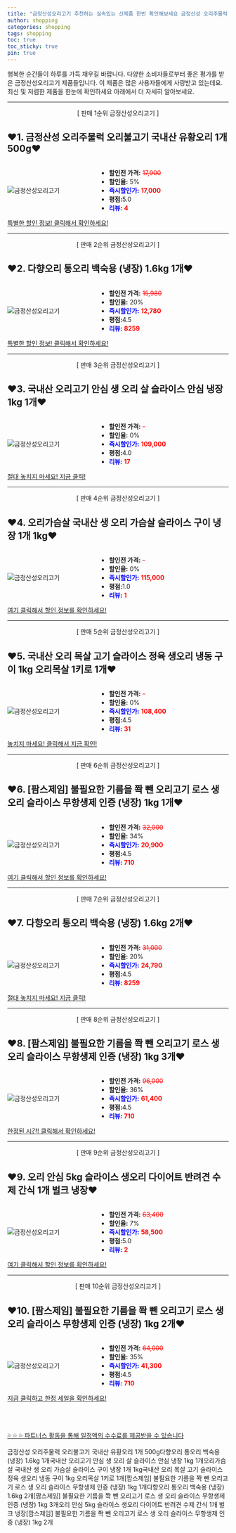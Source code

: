 ```yaml
---
title: "금정산성오리고기 추천하는 실속있는 신제품 한번 확인해보세요 금정산성 오리주물럭 오리불고기 국내산 유황오리"
author: shopping
categories: shopping
tags: shopping
toc: true
toc_sticky: true
pin: true
---
```

행복한 순간들이 하루를 가득 채우길 바랍니다. 다양한 소비자들로부터 좋은 평가를 받은 금정산성오리고기 제품들입니다. 이 제품은 많은 사용자들에게 사랑받고 있는데요. 최신 및 저렴한 제품을 한눈에 확인하세요 아래에서 더 자세히 알아보세요.

---
<p class="toplist" style="margin: 0 auto; display: block; width: fit-content;">[ 판매 1순위 금정산성오리고기 ]</p>

<h2><strong>❤️1. 금정산성 오리주물럭 오리불고기 국내산 유황오리 1개 500g❤️</strong></h2>

<div style="display: flex; align-items: center;">
    <div style="flex: 0.4;">
        <img src="https://thumbnail9.coupangcdn.com/thumbnails/remote/230x230ex/image/vendor_inventory/431d/742fc7cf5bb07f551a5c952b09d2d468d5acb4d88b9647a2525b376ff8d9.jpg" alt="금정산성오리고기" style="max-width: 100%;">
    </div>
    <div style="flex: 0.6; margin-left: 10px;">
        <ul>
            <li><strong>할인전 가격:</strong> <del style="color: red;">17,900</del></li>
            <li><strong>할인율:</strong> 5%</li>
            <li><span style='color:blue'><strong>즉시할인가:</strong></span> <span style='color:red'><strong>17,000</strong></span></li>
            <li><strong>평점:</strong>5.0</li>
            <li><span style='color:blue'><strong>리뷰:</strong></span> <span style='color:red'><strong>4</strong></span></li>
        </ul>
    </div>
</div>
<div class="center">
    <a href="https://selin100587.github.io?lptag=AF9450613&subid=githubio&pageKey=7702159529&traceid=V0-153&itemId=20624610668&vendorItemId=87698724129" class="myButton">
        특별한 할인 정보! 클릭해서 확인하세요!
    </a>
</div>


---
<p class="toplist" style="margin: 0 auto; display: block; width: fit-content;">[ 판매 2순위 금정산성오리고기 ]</p>

<h2><strong>❤️2. 다향오리 통오리 백숙용 (냉장) 1.6kg 1개❤️</strong></h2>

<div style="display: flex; align-items: center;">
    <div style="flex: 0.4;">
        <img src="https://thumbnail8.coupangcdn.com/thumbnails/remote/230x230ex/image/retail/images/86397197213928-46fd79a9-e79e-4bc8-bcec-0190ce53e454.jpg" alt="금정산성오리고기" style="max-width: 100%;">
    </div>
    <div style="flex: 0.6; margin-left: 10px;">
        <ul>
            <li><strong>할인전 가격:</strong> <del style="color: red;">15,980</del></li>
            <li><strong>할인율:</strong> 20%</li>
            <li><span style='color:blue'><strong>즉시할인가:</strong></span> <span style='color:red'><strong>12,780</strong></span></li>
            <li><strong>평점:</strong>4.5</li>
            <li><span style='color:blue'><strong>리뷰:</strong></span> <span style='color:red'><strong>8259</strong></span></li>
        </ul>
    </div>
</div>
<div class="center">
    <a href="https://selin100587.github.io?lptag=AF9450613&subid=githubio&pageKey=156688975&traceid=V0-153&itemId=451180259&vendorItemId=4117267682" class="myButton">
        특별한 할인 정보! 클릭해서 확인하세요!
    </a>
</div>


---
<p class="toplist" style="margin: 0 auto; display: block; width: fit-content;">[ 판매 3순위 금정산성오리고기 ]</p>

<h2><strong>❤️3. 국내산 오리고기 안심 생 오리 살 슬라이스 안심 냉장 1kg 1개❤️</strong></h2>

<div style="display: flex; align-items: center;">
    <div style="flex: 0.4;">
        <img src="https://thumbnail10.coupangcdn.com/thumbnails/remote/230x230ex/image/vendor_inventory/cc96/ab03aab272cfe0e4e2184f55f3f8f93b75e3d6e189947115c9fd41226bb0.png" alt="금정산성오리고기" style="max-width: 100%;">
    </div>
    <div style="flex: 0.6; margin-left: 10px;">
        <ul>
            <li><strong>할인전 가격:</strong> <del style="color: red;">-</del></li>
            <li><strong>할인율:</strong> 0%</li>
            <li><span style='color:blue'><strong>즉시할인가:</strong></span> <span style='color:red'><strong>109,000</strong></span></li>
            <li><strong>평점:</strong>4.0</li>
            <li><span style='color:blue'><strong>리뷰:</strong></span> <span style='color:red'><strong>17</strong></span></li>
        </ul>
    </div>
</div>
<div class="center">
    <a href="https://selin100587.github.io?lptag=AF9450613&subid=githubio&pageKey=7592926011&traceid=V0-153&itemId=20068064683&vendorItemId=85858593130" class="myButton">
        절대 놓치지 마세요! 지금 클릭!
    </a>
</div>


---
<p class="toplist" style="margin: 0 auto; display: block; width: fit-content;">[ 판매 4순위 금정산성오리고기 ]</p>

<h2><strong>❤️4. 오리가슴살 국내산 생 오리 가슴살 슬라이스 구이 냉장 1개 1kg❤️</strong></h2>

<div style="display: flex; align-items: center;">
    <div style="flex: 0.4;">
        <img src="https://thumbnail6.coupangcdn.com/thumbnails/remote/230x230ex/image/vendor_inventory/4bb3/e31b85920b0ad28d9cdf8e70cd34d3f4fb7a2d70c9367ec6ef226fabd35f.jpg" alt="금정산성오리고기" style="max-width: 100%;">
    </div>
    <div style="flex: 0.6; margin-left: 10px;">
        <ul>
            <li><strong>할인전 가격:</strong> <del style="color: red;">-</del></li>
            <li><strong>할인율:</strong> 0%</li>
            <li><span style='color:blue'><strong>즉시할인가:</strong></span> <span style='color:red'><strong>115,000</strong></span></li>
            <li><strong>평점:</strong>1.0</li>
            <li><span style='color:blue'><strong>리뷰:</strong></span> <span style='color:red'><strong>1</strong></span></li>
        </ul>
    </div>
</div>
<div class="center">
    <a href="https://selin100587.github.io?lptag=AF9450613&subid=githubio&pageKey=8053811979&traceid=V0-153&itemId=22599343524&vendorItemId=89641007652" class="myButton">
        여기 클릭해서 할인 정보를 확인하세요!
    </a>
</div>


---
<p class="toplist" style="margin: 0 auto; display: block; width: fit-content;">[ 판매 5순위 금정산성오리고기 ]</p>

<h2><strong>❤️5. 국내산 오리 목살 고기 슬라이스 정육 생오리 냉동 구이 1kg 오리목살 1키로 1개❤️</strong></h2>

<div style="display: flex; align-items: center;">
    <div style="flex: 0.4;">
        <img src="https://thumbnail9.coupangcdn.com/thumbnails/remote/230x230ex/image/vendor_inventory/5610/f20624c5e599060a3e21019905dbe5c974b5b0338387d348bd47919ab138.jpg" alt="금정산성오리고기" style="max-width: 100%;">
    </div>
    <div style="flex: 0.6; margin-left: 10px;">
        <ul>
            <li><strong>할인전 가격:</strong> <del style="color: red;">-</del></li>
            <li><strong>할인율:</strong> 0%</li>
            <li><span style='color:blue'><strong>즉시할인가:</strong></span> <span style='color:red'><strong>108,400</strong></span></li>
            <li><strong>평점:</strong>4.5</li>
            <li><span style='color:blue'><strong>리뷰:</strong></span> <span style='color:red'><strong>31</strong></span></li>
        </ul>
    </div>
</div>
<div class="center">
    <a href="https://selin100587.github.io?lptag=AF9450613&subid=githubio&pageKey=7589628119&traceid=V0-153&itemId=20052976364&vendorItemId=85667842680" class="myButton">
        놓치지 마세요! 클릭해서 지금 확인!
    </a>
</div>


---
<p class="toplist" style="margin: 0 auto; display: block; width: fit-content;">[ 판매 6순위 금정산성오리고기 ]</p>

<h2><strong>❤️6. [팜스제임] 불필요한 기름을 쫙 뺀 오리고기 로스 생 오리 슬라이스 무항생제 인증 (냉장) 1kg 1개❤️</strong></h2>

<div style="display: flex; align-items: center;">
    <div style="flex: 0.4;">
        <img src="https://thumbnail7.coupangcdn.com/thumbnails/remote/230x230ex/image/vendor_inventory/f91b/69db8b57f8bc10aff45395fd9e3b6f3874e5a0b9962756a3f53c1d5645f7.jpg" alt="금정산성오리고기" style="max-width: 100%;">
    </div>
    <div style="flex: 0.6; margin-left: 10px;">
        <ul>
            <li><strong>할인전 가격:</strong> <del style="color: red;">32,000</del></li>
            <li><strong>할인율:</strong> 34%</li>
            <li><span style='color:blue'><strong>즉시할인가:</strong></span> <span style='color:red'><strong>20,900</strong></span></li>
            <li><strong>평점:</strong>4.5</li>
            <li><span style='color:blue'><strong>리뷰:</strong></span> <span style='color:red'><strong>710</strong></span></li>
        </ul>
    </div>
</div>
<div class="center">
    <a href="https://selin100587.github.io?lptag=AF9450613&subid=githubio&pageKey=7716692111&traceid=V0-153&itemId=20698474458&vendorItemId=87769770791" class="myButton">
        여기 클릭해서 할인 정보를 확인하세요!
    </a>
</div>


---
<p class="toplist" style="margin: 0 auto; display: block; width: fit-content;">[ 판매 7순위 금정산성오리고기 ]</p>

<h2><strong>❤️7. 다향오리 통오리 백숙용 (냉장) 1.6kg 2개❤️</strong></h2>

<div style="display: flex; align-items: center;">
    <div style="flex: 0.4;">
        <img src="https://thumbnail8.coupangcdn.com/thumbnails/remote/230x230ex/image/retail/images/dbfec4b7-1296-4bbd-a0b4-1f275d7e995f6036735243929136199.png" alt="금정산성오리고기" style="max-width: 100%;">
    </div>
    <div style="flex: 0.6; margin-left: 10px;">
        <ul>
            <li><strong>할인전 가격:</strong> <del style="color: red;">31,000</del></li>
            <li><strong>할인율:</strong> 20%</li>
            <li><span style='color:blue'><strong>즉시할인가:</strong></span> <span style='color:red'><strong>24,790</strong></span></li>
            <li><strong>평점:</strong>4.5</li>
            <li><span style='color:blue'><strong>리뷰:</strong></span> <span style='color:red'><strong>8259</strong></span></li>
        </ul>
    </div>
</div>
<div class="center">
    <a href="https://selin100587.github.io?lptag=AF9450613&subid=githubio&pageKey=156688975&traceid=V0-153&itemId=19224724851&vendorItemId=86341394750" class="myButton">
        절대 놓치지 마세요! 지금 클릭!
    </a>
</div>


---
<p class="toplist" style="margin: 0 auto; display: block; width: fit-content;">[ 판매 8순위 금정산성오리고기 ]</p>

<h2><strong>❤️8. [팜스제임] 불필요한 기름을 쫙 뺀 오리고기 로스 생 오리 슬라이스 무항생제 인증 (냉장) 1kg 3개❤️</strong></h2>

<div style="display: flex; align-items: center;">
    <div style="flex: 0.4;">
        <img src="https://thumbnail7.coupangcdn.com/thumbnails/remote/230x230ex/image/vendor_inventory/37c2/4e4106d254e1b25e4e1651dcd28d5b3b6d7d0ea181cb54b4faed3468229a.jpg" alt="금정산성오리고기" style="max-width: 100%;">
    </div>
    <div style="flex: 0.6; margin-left: 10px;">
        <ul>
            <li><strong>할인전 가격:</strong> <del style="color: red;">96,000</del></li>
            <li><strong>할인율:</strong> 36%</li>
            <li><span style='color:blue'><strong>즉시할인가:</strong></span> <span style='color:red'><strong>61,400</strong></span></li>
            <li><strong>평점:</strong>4.5</li>
            <li><span style='color:blue'><strong>리뷰:</strong></span> <span style='color:red'><strong>710</strong></span></li>
        </ul>
    </div>
</div>
<div class="center">
    <a href="https://selin100587.github.io?lptag=AF9450613&subid=githubio&pageKey=7716692111&traceid=V0-153&itemId=20698474455&vendorItemId=87769770762" class="myButton">
        한정된 시간! 클릭해서 확인하세요!
    </a>
</div>


---
<p class="toplist" style="margin: 0 auto; display: block; width: fit-content;">[ 판매 9순위 금정산성오리고기 ]</p>

<h2><strong>❤️9. 오리 안심 5kg 슬라이스 생오리 다이어트 반려견 수제 간식 1개 벌크 냉장❤️</strong></h2>

<div style="display: flex; align-items: center;">
    <div style="flex: 0.4;">
        <img src="https://thumbnail7.coupangcdn.com/thumbnails/remote/230x230ex/image/vendor_inventory/a206/3ea1bf3bb9bcef50c5f6ab36358c604352fb53413b31a946d619286d0af9.jpg" alt="금정산성오리고기" style="max-width: 100%;">
    </div>
    <div style="flex: 0.6; margin-left: 10px;">
        <ul>
            <li><strong>할인전 가격:</strong> <del style="color: red;">63,400</del></li>
            <li><strong>할인율:</strong> 7%</li>
            <li><span style='color:blue'><strong>즉시할인가:</strong></span> <span style='color:red'><strong>58,500</strong></span></li>
            <li><strong>평점:</strong>5.0</li>
            <li><span style='color:blue'><strong>리뷰:</strong></span> <span style='color:red'><strong>2</strong></span></li>
        </ul>
    </div>
</div>
<div class="center">
    <a href="https://selin100587.github.io?lptag=AF9450613&subid=githubio&pageKey=7824129622&traceid=V0-153&itemId=21260288745&vendorItemId=88037428785" class="myButton">
        여기 클릭해서 할인 정보를 확인하세요!
    </a>
</div>


---
<p class="toplist" style="margin: 0 auto; display: block; width: fit-content;">[ 판매 10순위 금정산성오리고기 ]</p>

<h2><strong>❤️10. [팜스제임] 불필요한 기름을 쫙 뺀 오리고기 로스 생 오리 슬라이스 무항생제 인증 (냉장) 1kg 2개❤️</strong></h2>

<div style="display: flex; align-items: center;">
    <div style="flex: 0.4;">
        <img src="https://thumbnail7.coupangcdn.com/thumbnails/remote/230x230ex/image/vendor_inventory/597a/cec78efc55ad065e7b3a3c02ec3a7c00c17a5d1a9d3adfc23649faeb40cb.jpg" alt="금정산성오리고기" style="max-width: 100%;">
    </div>
    <div style="flex: 0.6; margin-left: 10px;">
        <ul>
            <li><strong>할인전 가격:</strong> <del style="color: red;">64,000</del></li>
            <li><strong>할인율:</strong> 35%</li>
            <li><span style='color:blue'><strong>즉시할인가:</strong></span> <span style='color:red'><strong>41,300</strong></span></li>
            <li><strong>평점:</strong>4.5</li>
            <li><span style='color:blue'><strong>리뷰:</strong></span> <span style='color:red'><strong>710</strong></span></li>
        </ul>
    </div>
</div>
<div class="center">
    <a href="https://selin100587.github.io?lptag=AF9450613&subid=githubio&pageKey=7716692111&traceid=V0-153&itemId=20698474456&vendorItemId=87769770770" class="myButton">
        지금 클릭하고 한정 세일을 확인하세요!
    </a>
</div>

<br><br><br>[💦 💦 💦 파트너스 활동을 통해 일정액의 수수료를 제공받을 수 있습니다](https://link.coupang.com/a/bcpT2c)<br><br>금정산성 오리주물럭 오리불고기 국내산 유황오리 1개 500g다향오리 통오리 백숙용 (냉장) 1.6kg 1개국내산 오리고기 안심 생 오리 살 슬라이스 안심 냉장 1kg 1개오리가슴살 국내산 생 오리 가슴살 슬라이스 구이 냉장 1개 1kg국내산 오리 목살 고기 슬라이스 정육 생오리 냉동 구이 1kg 오리목살 1키로 1개[팜스제임] 불필요한 기름을 쫙 뺀 오리고기 로스 생 오리 슬라이스 무항생제 인증 (냉장) 1kg 1개다향오리 통오리 백숙용 (냉장) 1.6kg 2개[팜스제임] 불필요한 기름을 쫙 뺀 오리고기 로스 생 오리 슬라이스 무항생제 인증 (냉장) 1kg 3개오리 안심 5kg 슬라이스 생오리 다이어트 반려견 수제 간식 1개 벌크 냉장[팜스제임] 불필요한 기름을 쫙 뺀 오리고기 로스 생 오리 슬라이스 무항생제 인증 (냉장) 1kg 2개